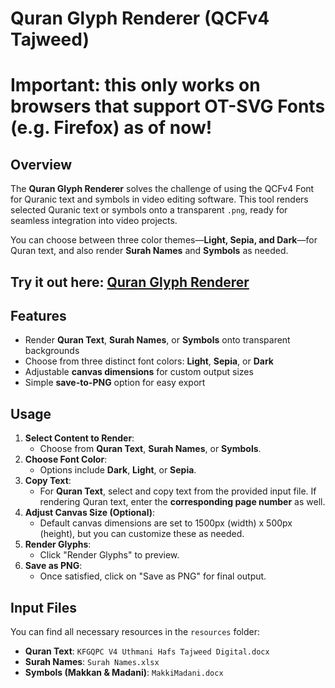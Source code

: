 # Quran Glyph Renderer (QCFv4 Tajweed)

# Important: this only works on browsers that support **OT-SVG** Fonts (e.g. Firefox) as of now! #

## Overview

The **Quran Glyph Renderer** solves the challenge of using the QCFv4 Font for Quranic text and symbols in video editing software. This tool renders selected Quranic text or symbols onto a transparent `.png`, ready for seamless integration into video projects.

You can choose between three color themes—**Light, Sepia, and Dark**—for Quran text, and also render **Surah Names** and **Symbols** as needed.

## **Try it out here:** [Quran Glyph Renderer](https://ktchp.github.io/) ##

## Features

- Render **Quran Text**, **Surah Names**, or **Symbols** onto transparent backgrounds
- Choose from three distinct font colors: **Light**, **Sepia**, or **Dark**
- Adjustable **canvas dimensions** for custom output sizes
- Simple **save-to-PNG** option for easy export

## Usage

1. **Select Content to Render**:
   - Choose from **Quran Text**, **Surah Names**, or **Symbols**.
2. **Choose Font Color**:
   - Options include **Dark**, **Light**, or **Sepia**.
3. **Copy Text**:
   - For **Quran Text**, select and copy text from the provided input file. If rendering Quran text, enter the **corresponding page number** as well.
4. **Adjust Canvas Size (Optional)**:
   - Default canvas dimensions are set to 1500px (width) x 500px (height), but you can customize these as needed.
5. **Render Glyphs**:
   - Click "Render Glyphs" to preview.
6. **Save as PNG**:
   - Once satisfied, click on "Save as PNG" for final output.

## Input Files

You can find all necessary resources in the `resources` folder:

- **Quran Text**: `KFGQPC V4 Uthmani Hafs Tajweed Digital.docx`
- **Surah Names**: `Surah Names.xlsx`
- **Symbols (Makkan & Madani)**: `MakkiMadani.docx`
